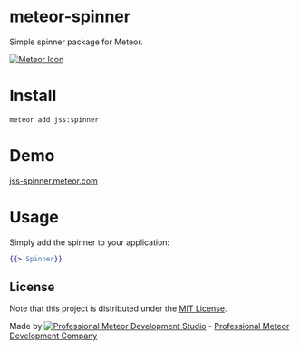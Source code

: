 # meteor-spinner
Simple spinner package for Meteor.

[![Meteor Icon](http://icon.meteor.com/package/jss:spinner)](https://atmospherejs.com/jss/spinner)

# Install

`meteor add jss:spinner`

# Demo

[jss-spinner.meteor.com](http://jss-spinner.meteor.com/)

# Usage

Simply add the spinner to your application:

```handlebars
{{> Spinner}}
```

## License
Note that this project is distributed under the [MIT License](LICENSE).

Made by [![Professional Meteor Development Studio](http://s30.postimg.org/jfno1g71p/jss_xs.png)](http://jssolutionsdev.com) - [Professional Meteor Development Company](http://jssolutionsdev.com)
